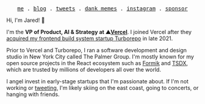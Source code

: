 <p align="center">
  <samp>
    <a href="https://jaredpalmer.com">me</a> .
    <a href="https://jaredpalmer.com/blog">blog</a> .    
    <a href="https://twitter.com/jaredpalmer">tweets</a> .
    <a href="https://twitter.com/search?q=(from%3Ajaredpalmer)%20min_faves%3A800&src=typed_query">dank memes</a> .
    <a href="https://instagram.com/jaredpalmer">instagram</a> .
    <a href="https://github.com/sponsors/jaredpalmer">sponsor</a>
  </samp>
</p>


Hi, I'm Jared! 👋

I'm the **VP of Product, AI & Strategy at ▲[Vercel](https://vercel.com)**. I joined Vercel after they [acquired my frontend build system startup Turborepo](https://techcrunch.com/2021/12/09/vercel-acquires-turborepo/) in late 2021. 

Prior to Vercel and Turborepo, I ran a software development and design studio in New York City called The Palmer Group. I'm mostly known for my open source projects in the React ecosystem such as [Formik](https://github.com/jaredpalmer/formik) and [TSDX](https://github.com/jaredpalmer/tsdx), which are trusted by millions of developers all over the world. 

I angel invest in early-stage startups that I'm passionate about. If I'm not working or [tweeting](https://twitter.com/jaredpalmer), I'm likely skiing on the east coast, going to concerts, or hanging with friends.
